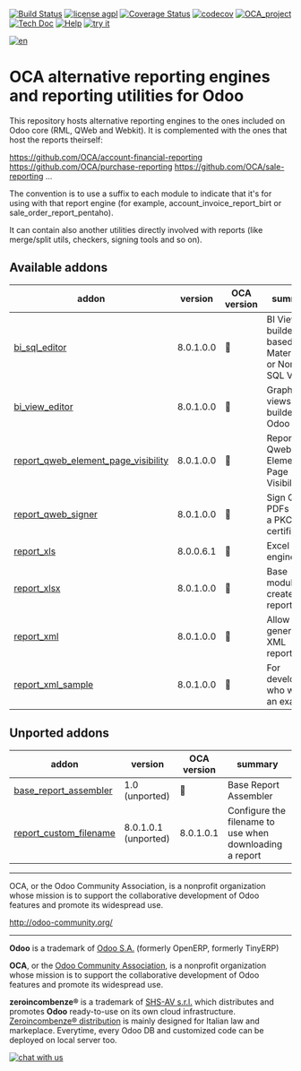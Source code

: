 [![Build Status](https://travis-ci.org/zeroincombenze/reporting-engine.svg?branch=8.0)](https://travis-ci.org/zeroincombenze/reporting-engine)
[![license agpl](https://img.shields.io/badge/licence-AGPL--3-blue.svg)](http://www.gnu.org/licenses/agpl-3.0.html)
[![Coverage Status](https://coveralls.io/repos/github/zeroincombenze/reporting-engine/badge.svg?branch=8.0)](https://coveralls.io/github/zeroincombenze/reporting-engine?branch=8.0)
[![codecov](https://codecov.io/gh/zeroincombenze/reporting-engine/branch/8.0/graph/badge.svg)](https://codecov.io/gh/zeroincombenze/reporting-engine/branch/8.0)
[![OCA_project](http://www.zeroincombenze.it/wp-content/uploads/ci-ct/prd/button-oca-8.svg)](https://github.com/OCA/reporting-engine/tree/8.0)
[![Tech Doc](http://www.zeroincombenze.it/wp-content/uploads/ci-ct/prd/button-docs-8.svg)](http://wiki.zeroincombenze.org/en/Odoo/8.0/dev)
[![Help](http://www.zeroincombenze.it/wp-content/uploads/ci-ct/prd/button-help-8.svg)](http://wiki.zeroincombenze.org/en/Odoo/8.0/man/)
[![try it](http://www.zeroincombenze.it/wp-content/uploads/ci-ct/prd/button-try-it-8.svg)](http://erp8.zeroincombenze.it)




























































[![en](http://www.shs-av.com/wp-content/en_US.png)](http://wiki.zeroincombenze.org/it/Odoo/7.0/man)

OCA alternative reporting engines and reporting utilities for Odoo
==================================================================

This repository hosts alternative reporting engines to the ones included on Odoo core (RML, QWeb and Webkit). It is complemented with the ones that host the reports theirself:

https://github.com/OCA/account-financial-reporting
https://github.com/OCA/purchase-reporting
https://github.com/OCA/sale-reporting
...

The convention is to use a suffix to each module to indicate that it's for using with that report engine (for example, account_invoice_report_birt or sale_order_report_pentaho).

It can contain also another utilities directly involved with reports (like merge/split utils, checkers, signing tools and so on).

[//]: # (addons)


Available addons
----------------
addon | version | OCA version | summary
--- | --- | --- | ---
[bi_sql_editor](bi_sql_editor/) | 8.0.1.0.0 | :repeat: | BI Views builder, based on Materialized or Normal SQL Views
[bi_view_editor](bi_view_editor/) | 8.0.1.0.0 | :repeat: | Graphical BI views builder for Odoo 8
[report_qweb_element_page_visibility](report_qweb_element_page_visibility/) | 8.0.1.0.0 | :repeat: | Report Qweb Element Page Visibility
[report_qweb_signer](report_qweb_signer/) | 8.0.1.0.0 | :repeat: | Sign Qweb PDFs usign a PKCS#12 certificate
[report_xls](report_xls/) | 8.0.0.6.1 | :repeat: | Excel report engine
[report_xlsx](report_xlsx/) | 8.0.1.0.0 | :repeat: | Base module to create xlsx report
[report_xml](report_xml/) | 8.0.1.0.0 | :repeat: | Allow to generate XML reports
[report_xml_sample](report_xml_sample/) | 8.0.1.0.0 | :repeat: | For developers who want an example


Unported addons
---------------
addon | version | OCA version | summary
--- | --- | --- | ---
[base_report_assembler](base_report_assembler/) | 1.0 (unported) | :repeat: | Base Report Assembler
[report_custom_filename](report_custom_filename/) | 8.0.1.0.1 (unported) | 8.0.1.0.1 | Configure the filename to use when downloading a report

[//]: # (end addons)

----

OCA, or the Odoo Community Association, is a nonprofit organization whose 
mission is to support the collaborative development of Odoo features and 
promote its widespread use.

http://odoo-community.org/

[//]: # (copyright)

----

**Odoo** is a trademark of [Odoo S.A.](https://www.odoo.com/) (formerly OpenERP, formerly TinyERP)

**OCA**, or the [Odoo Community Association](http://odoo-community.org/), is a nonprofit organization whose
mission is to support the collaborative development of Odoo features and
promote its widespread use.

**zeroincombenze®** is a trademark of [SHS-AV s.r.l.](http://www.shs-av.com/)
which distributes and promotes **Odoo** ready-to-use on its own cloud infrastructure.
[Zeroincombenze® distribution](http://wiki.zeroincombenze.org/en/Odoo)
is mainly designed for Italian law and markeplace.
Everytime, every Odoo DB and customized code can be deployed on local server too.

[//]: # (end copyright)

[![chat with us](https://www.shs-av.com/wp-content/chat_with_us.gif)](https://tawk.to/85d4f6e06e68dd4e358797643fe5ee67540e408b)
